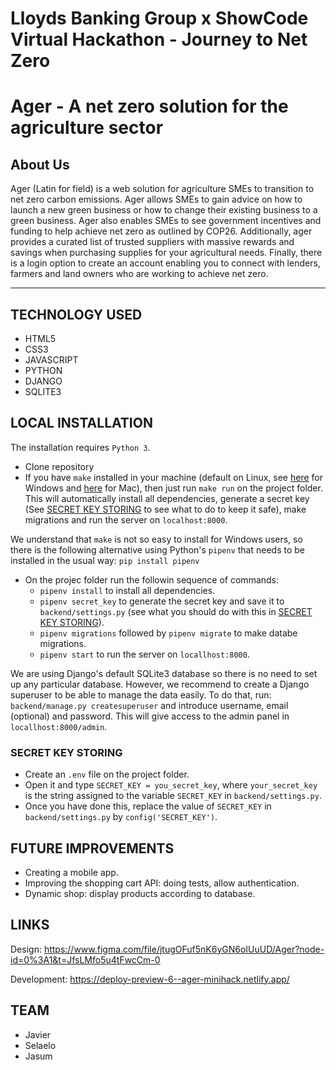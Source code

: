 # Lloyds Banking Group x ShowCode Virtual Hackathon - Journey to Net Zero

# Ager - A net zero solution for the agriculture sector

## About Us

Ager (Latin for field) is a web solution for agriculture SMEs to transition to net zero carbon emissions.
Ager allows SMEs to gain advice on how to launch a new green business or how to change their existing business to a green business.
Ager also enables SMEs to see government incentives and funding to help achieve net zero as outlined by COP26. Additionally, ager provides a curated list of trusted
suppliers with massive rewards and savings when purchasing supplies for your agricultural needs.
Finally, there is a login option to create an account enabling you to connect with lenders, farmers and land owners who are working to achieve net zero.

---

## TECHNOLOGY USED

- HTML5
- CSS3
- JAVASCRIPT
- PYTHON
- DJANGO
- SQLITE3

## LOCAL INSTALLATION
The installation requires `Python 3`. 

- Clone repository
- If you have `make` installed in your machine (default on Linux, see [here](https://stackoverflow.com/questions/2532234/how-to-run-a-makefile-in-windows) for Windows  and [here](https://stackoverflow.com/questions/10265742/how-to-install-make-and-gcc-on-a-mac) for Mac), then just run `make run` on the project folder. This will automatically install all dependencies, generate a secret key (See [SECRET KEY STORING](#secret-key-storing) to see what to do to keep it safe), make migrations and run the server on `localhost:8000`. 

We understand that `make` is not so easy to install for Windows users, so there is the following alternative using Python's `pipenv` that needs to be installed in the usual way: 
`pip install pipenv`
- On the projec folder run the followin sequence of commands:
  - `pipenv install` to install all dependencies.
  - `pipenv secret_key` to generate the secret key and save it to `backend/settings.py` (see what you should do with this in [SECRET KEY STORING](#secret-key-storing)).
  - `pipenv migrations` followed by `pipenv migrate` to make databe migrations.
  - `pipenv start` to run the server on `locallhost:8000`.

We are using Django's default SQLite3 database so there is no need to set up any particular database. However, we recommend to create a Django superuser to be able to manage the data easily. To do that, run:
`backend/manage.py createsuperuser`
and introduce username, email (optional) and password. This will give access to the admin panel in `locallhost:8000/admin`.


### SECRET KEY STORING
- Create an `.env` file on the project folder. 
- Open it and type `SECRET_KEY = you_secret_key`, where `your_secret_key` is the string assigned to the variable `SECRET_KEY` in `backend/settings.py`. 
- Once you have done this, replace the value of `SECRET_KEY` in `backend/settings.py` by `config('SECRET_KEY')`. 

## FUTURE IMPROVEMENTS
- Creating a mobile app.
- Improving the shopping cart API: doing tests, allow authentication.
- Dynamic shop: display products according to database.

## LINKS

Design: https://www.figma.com/file/jtugOFuf5nK6yGN6oIUuUD/Ager?node-id=0%3A1&t=JfsLMfo5u4tFwcCm-0

Development: https://deploy-preview-6--ager-minihack.netlify.app/

## TEAM

- Javier
- Selaelo
- Jasum
